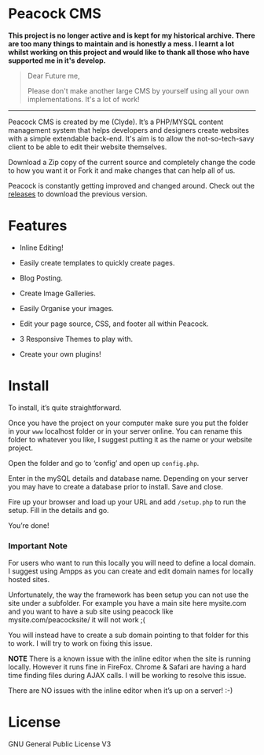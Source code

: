 # Peacock CMS

**This project is no longer active and is kept for my historical archive. There are too many things to maintain and is honestly a mess. I learnt a lot whilst working on this project and would like to thank all those who have supported me in it's develop.**

> Dear Future me,
>
> Please don't make another large CMS by yourself using all your own implementations. It's a lot of work!

---

Peacock CMS is created by me (Clyde). It’s a PHP/MYSQL content management system that helps developers and designers create websites with a simple extendable back-end. It's aim is to allow the not-so-tech-savy client to be able to edit their website themselves.

Download a Zip copy of the current source and completely change the code to how you want it or Fork it and make changes that can help all of us.

Peacock is constantly getting improved and changed around. Check out the [releases](https://github.com/csmets/Peacock-CMS/releases) to download the previous version.

# Features
- Inline Editing!

- Easily create templates to quickly create pages.

- Blog Posting.

- Create Image Galleries.

- Easily Organise your images.

- Edit your page source, CSS, and footer all within Peacock.

- 3 Responsive Themes to play with.

- Create your own plugins!

# Install
To install, it’s quite straightforward.

Once you have the project on your computer make sure you put the  folder in your `www` localhost folder or in your server online. You can rename this folder to whatever you like, I suggest putting it as the name or your website project.

Open the folder and go to ‘config’ and open up `config.php`.

Enter in the mySQL details and database name. Depending on your server you may have to create a database prior to install. Save and close.

Fire up your browser and load up your URL and add `/setup.php` to run the setup. Fill in the details and go.

You’re done!

### Important Note
For users who want to run this locally you will need to define a local domain. I suggest using Ampps as you can create and edit domain names for locally hosted sites.

Unfortunately, the way the framework has been setup you can not use the site under a subfolder. For example you have a main site here mysite.com and you want to have a sub site using peacock like mysite.com/peacocksite/ it will not work ;(

You will instead have to create a sub domain pointing to that folder for this to work. I will try to work on fixing this issue.

**NOTE**
There is a known issue with the inline editor when the site is running locally. However it runs fine in FireFox. Chrome & Safari are having a hard time finding files during AJAX calls. I	will be working to resolve this issue. 

There are NO issues with the inline editor when it’s up on a server! :-)

# License
GNU General Public License V3
